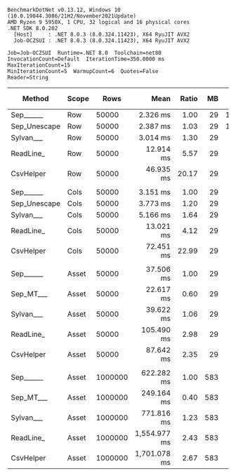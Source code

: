 ```

BenchmarkDotNet v0.13.12, Windows 10 (10.0.19044.3086/21H2/November2021Update)
AMD Ryzen 9 5950X, 1 CPU, 32 logical and 16 physical cores
.NET SDK 8.0.202
  [Host]     : .NET 8.0.3 (8.0.324.11423), X64 RyuJIT AVX2
  Job-OCZSUI : .NET 8.0.3 (8.0.324.11423), X64 RyuJIT AVX2

Job=Job-OCZSUI  Runtime=.NET 8.0  Toolchain=net80  
InvocationCount=Default  IterationTime=350.0000 ms  MaxIterationCount=15  
MinIterationCount=5  WarmupCount=6  Quotes=False  
Reader=String  

```
| Method       | Scope | Rows    | Mean         | Ratio | MB  | MB/s    | ns/row | Allocated     | Alloc Ratio |
|------------- |------ |-------- |-------------:|------:|----:|--------:|-------:|--------------:|------------:|
| Sep______    | Row   | 50000   |     2.326 ms |  1.00 |  29 | 12544.5 |   46.5 |       1.01 KB |        1.00 |
| Sep_Unescape | Row   | 50000   |     2.387 ms |  1.03 |  29 | 12226.3 |   47.7 |       1.02 KB |        1.00 |
| Sylvan___    | Row   | 50000   |     3.014 ms |  1.30 |  29 |  9682.9 |   60.3 |       7.21 KB |        7.10 |
| ReadLine_    | Row   | 50000   |    12.914 ms |  5.57 |  29 |  2259.6 |  258.3 |   88608.24 KB |   87,329.01 |
| CsvHelper    | Row   | 50000   |    46.935 ms | 20.17 |  29 |   621.7 |  938.7 |         20 KB |       19.71 |
|              |       |         |              |       |     |         |        |               |             |
| Sep______    | Cols  | 50000   |     3.151 ms |  1.00 |  29 |  9262.0 |   63.0 |       1.02 KB |        1.00 |
| Sep_Unescape | Cols  | 50000   |     3.773 ms |  1.20 |  29 |  7734.6 |   75.5 |       1.02 KB |        1.00 |
| Sylvan___    | Cols  | 50000   |     5.166 ms |  1.64 |  29 |  5648.5 |  103.3 |       7.21 KB |        7.09 |
| ReadLine_    | Cols  | 50000   |    13.021 ms |  4.12 |  29 |  2241.0 |  260.4 |   88608.24 KB |   87,077.58 |
| CsvHelper    | Cols  | 50000   |    72.451 ms | 22.99 |  29 |   402.8 | 1449.0 |     445.76 KB |      438.06 |
|              |       |         |              |       |     |         |        |               |             |
| Sep______    | Asset | 50000   |    37.506 ms |  1.00 |  29 |   778.0 |  750.1 |    13803.3 KB |        1.00 |
| Sep_MT___    | Asset | 50000   |    22.617 ms |  0.60 |  29 |  1290.2 |  452.3 |   13992.22 KB |        1.01 |
| Sylvan___    | Asset | 50000   |    39.622 ms |  1.06 |  29 |   736.5 |  792.4 |   13962.44 KB |        1.01 |
| ReadLine_    | Asset | 50000   |   105.490 ms |  2.98 |  29 |   276.6 | 2109.8 |  102133.28 KB |        7.40 |
| CsvHelper    | Asset | 50000   |    87.642 ms |  2.35 |  29 |   333.0 | 1752.8 |   13971.76 KB |        1.01 |
|              |       |         |              |       |     |         |        |               |             |
| Sep______    | Asset | 1000000 |   622.282 ms |  1.00 | 583 |   938.1 |  622.3 |  266667.45 KB |        1.00 |
| Sep_MT___    | Asset | 1000000 |   249.164 ms |  0.40 | 583 |  2343.0 |  249.2 |  268111.22 KB |        1.01 |
| Sylvan___    | Asset | 1000000 |   771.816 ms |  1.23 | 583 |   756.4 |  771.8 |  266826.86 KB |        1.00 |
| ReadLine_    | Asset | 1000000 | 1,554.977 ms |  2.43 | 583 |   375.4 | 1555.0 | 2038833.85 KB |        7.65 |
| CsvHelper    | Asset | 1000000 | 1,701.078 ms |  2.67 | 583 |   343.2 | 1701.1 |   266838.3 KB |        1.00 |
